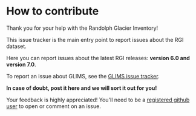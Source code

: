 # How to contribute

Thank you for your help with the Randolph Glacier Inventory!

This issue tracker is the main entry point to report issues about the RGI dataset. 

Here you can report issues about the latest RGI releases: **version 6.0 and version 7.0**. 

To report an issue about GLIMS, see the [GLIMS issue tracker](https://github.com/GLIMS-RGI/glims_issue_tracker). 

**In case of doubt, post it here and we will sort it out for you!**

Your feedback is highly appreciated! You'll need to be a [registered github user](https://github.com) to open or comment on an issue.

